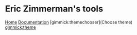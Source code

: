 # Eric Zimmerman's tools

[Home](index.md)
[Documentation](documentation.md)
[gimmick:themechooser](Choose theme)
[gimmick:theme](flatly)
